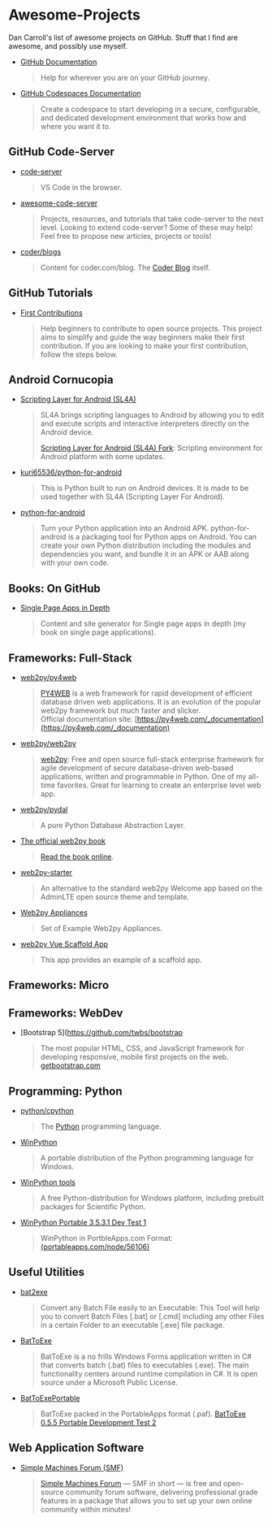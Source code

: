 # Awesome-Projects
Dan Carroll's list of awesome projects on GitHub. Stuff that I find are awesome, and possibly use myself.

- [GitHub Documentation](https://docs.github.com/en)

   > Help for wherever you are on your GitHub journey.

- [GitHub Codespaces Documentation](https://docs.github.com/en/codespaces)

   > Create a codespace to start developing in a secure, configurable, and dedicated development environment that works how and where you want it to.

## GitHub Code-Server

- [code-server](https://github.com/coder/code-server)

   > VS Code in the browser.

- [awesome-code-server](https://github.com/coder/awesome-code-server)

   > Projects, resources, and tutorials that take code-server to the next level. Looking to extend code-server? Some of these may help! Feel free to propose new articles, projects or tools!

- [coder/blogs](https://github.com/coder/blogs)

   > Content for coder.com/blog. The [Coder Blog](https://coder.com/blog) itself.

## GitHub Tutorials

- [First Contributions](https://github.com/firstcontributions/first-contributions)

   > Help beginners to contribute to open source projects. This project aims to simplify and guide the way beginners make their first contribution. If you are looking to make your first contribution, follow the steps below.

## Android Cornucopia

- [Scripting Layer for Android (SL4A)](https://github.com/damonkohler/sl4a)

   > SL4A brings scripting languages to Android by allowing you to edit and execute scripts and interactive interpreters directly on the Android device.  
   >   
   > [Scripting Layer for Android (SL4A) Fork](https://github.com/kuri65536/sl4a): Scripting environment for Android platform with some updates.

- [kuri65536/python-for-android](https://github.com/kuri65536/python-for-android)

   > This is Python built to run on Android devices. It is made to be used together with SL4A (Scripting Layer For Android).

- [python-for-android](https://github.com/kivy/python-for-android)

   > Turn your Python application into an Android APK. python-for-android is a packaging tool for Python apps on Android. You can create your own Python distribution including the modules and dependencies you want, and bundle it in an APK or AAB along with your own code.

## Books: On GitHub

- [Single Page Apps in Depth](https://github.com/mixu/singlepageappbook)

   > Content and site generator for Single page apps in depth (my book on single page applications).

## Frameworks: Full-Stack

- [web2py/py4web](https://github.com/web2py/py4web)

   > [PY4WEB](https://py4web.com/) is a web framework for rapid development of efficient database driven web applications. It is an evolution of the popular web2py framework but much faster and slicker.  
   > Official documentation site: [https://py4web.com/_documentation](https://py4web.com/_documentation)

- [web2py/web2py](https://github.com/web2py/web2py)

   > [web2py](http://www.web2py.com/): Free and open source full-stack enterprise framework for agile development of secure database-driven web-based applications, written and programmable in Python. One of my all-time favorites. Great for learning to create an enterprise level web app.

- [web2py/pydal](https://github.com/web2py/pydal)

   > A pure Python Database Abstraction Layer.

- [The official web2py book](https://github.com/web2py/web2py-book)

   > [Read the book online](http://web2py.com/books).

- [web2py-starter](https://github.com/mjbeller/web2py-starter)

   > An alternative to the standard web2py Welcome app based on the AdminLTE open source theme and template.

- [Web2py Appliances](https://github.com/mdipierro/web2py-appliances)

   > Set of Example Web2py Appliances.

- [web2py Vue Scaffold App](https://github.com/web2py/scaffold)

   > This app provides an example of a scaffold app.

## Frameworks: Micro

## Frameworks: WebDev

- [Bootstrap 5](https://github.com/twbs/bootstrap

   > The most popular HTML, CSS, and JavaScript framework for developing responsive, mobile first projects on the web.
   > [getbootstrap.com](https://getbootstrap.com/)

## Programming: Python

- [python/cpython](https://github.com/python/cpython)

   > The [Python](https://www.python.org/) programming language.

- [WinPython](https://winpython.github.io/)

   >  A portable distribution of the Python programming language for Windows.  
   >  

- [WinPython tools](https://github.com/winpython/winpython)

   > A free Python-distribution for Windows platform, including prebuilt packages for Scientific Python.  

- [WinPython Portable 3.5.3.1 Dev Test 1](https://github.com/2wayne/WinPythonPortable)

   > WinPython in PortbleApps.com Format: [(portableapps.com/node/56106)](https://portableapps.com/node/56106)

## Useful Utilities

- [bat2exe](https://github.com/islamadel/bat2exe)

   > Convert any Batch File easily to an Executable: This Tool will help you to convert Batch Files [.bat] or [.cmd] including any other Files in a certain Folder to an executable [.exe] file package.

- [BatToExe](https://github.com/dan-carroll/BatToExe)

   > BatToExe is a no frills Windows Forms application written in C# that converts batch (.bat) files to executables (.exe). The main functionality centers around runtime compilation in C#. It is open source under a Microsoft Public License.

- [BatToExePortable](https://github.com/dan-carroll/BatToExePortable)

   > BatToExe packed in the PortableApps format (.paf). [BatToExe 0.5.5 Portable Development Test 2](https://github.com/dan-carroll/BatToExePortable/releases/tag/PAF_installer)

## Web Application Software

- [Simple Machines Forum (SMF)](https://github.com/SimpleMachines/SMF)

   > [Simple Machines Forum](https://www.simplemachines.org/) — SMF in short — is free and open-source community forum software, delivering professional grade features in a package that allows you to set up your own online community within minutes!

